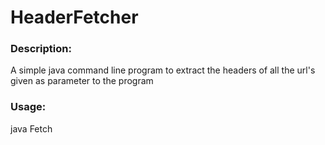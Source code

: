 HeaderFetcher
=============

<h3>Description:</h3>
A simple java command line program to extract the headers of all the url's given as parameter to the program

<h3>Usage:</h3>
java Fetch <url list>